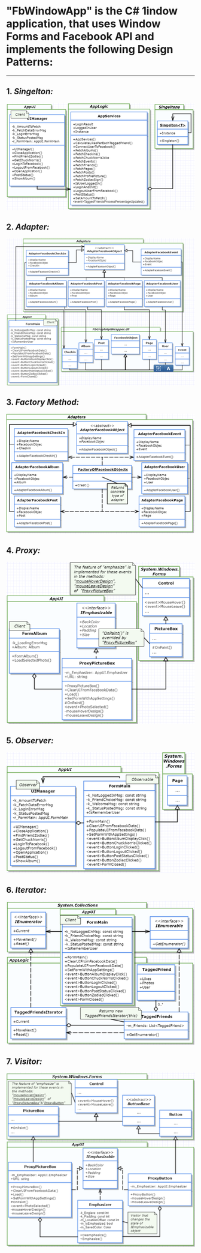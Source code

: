 # "FbWindowApp" is the C# 1indow application, that uses Window Forms and Facebook API and implements the following Design Patterns:

--------------

## 1. _Singelton:_ 
<p align="center">
  <img src="https://github.com/DimaKarpukhin/FbWindowApp/blob/master/UMLClassDiagrams/SingeltonUML.png"/>
</p>

## 2. _Adapter:_ 
<p align="center">
  <img src="https://github.com/DimaKarpukhin/FbWindowApp/blob/master/UMLClassDiagrams/AdapterUML.png"/>
</p>

## 3. _Factory Method:_ 
<p align="center">
  <img src="https://github.com/DimaKarpukhin/FbWindowApp/blob/master/UMLClassDiagrams/FactoryUML.png"/>
</p>

## 4. _Proxy:_ 
<p align="center">
  <img src="https://github.com/DimaKarpukhin/FbWindowApp/blob/master/UMLClassDiagrams/ProxyUML.png"/>
</p>

## 5. _Observer:_ 
<p align="center">
  <img src="https://github.com/DimaKarpukhin/FbWindowApp/blob/master/UMLClassDiagrams/ObserverUML.png"/>
</p>

## 6. _Iterator:_ 
<p align="center">
  <img src="https://github.com/DimaKarpukhin/FbWindowApp/blob/master/UMLClassDiagrams/IteratorUML.png"/>
</p>

## 7. _Visitor:_ 
<p align="center">
  <img src="https://github.com/DimaKarpukhin/FbWindowApp/blob/master/UMLClassDiagrams/VisitorUML.png"/>
</p>

